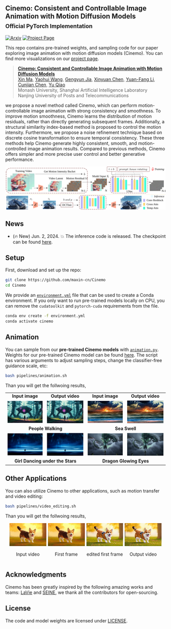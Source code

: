 ## Cinemo: Consistent and Controllable Image Animation with Motion Diffusion Models<br><sub>Official PyTorch Implementation</sub>


[![Arxiv](https://img.shields.io/badge/Arxiv-b31b1b.svg)](https://maxin-cn.github.io/cinemo_project/) 
[![Project Page](https://img.shields.io/badge/Project-Website-blue)](https://maxin-cn.github.io/cinemo_project/)


This repo contains pre-trained weights, and sampling code for our paper exploring image animation with motion diffusion models (Cinemo). You can find more visualizations on our [project page](https://maxin-cn.github.io/cinemo_project/).

> [**Cinemo: Consistent and Controllable Image Animation with Motion Diffusion Models**](https://maxin-cn.github.io/cinemo_project/)<br>
> [Xin Ma](https://maxin-cn.github.io/), [Yaohui Wang](https://wyhsirius.github.io/), [Gengyun Jia](https://scholar.google.com/citations?user=_04pkGgAAAAJ&hl=zh-CN), [Xinyuan Chen](https://scholar.google.com/citations?user=3fWSC8YAAAAJ), [Yuan-Fang Li](https://users.monash.edu/~yli/), [Cunjian Chen](https://cunjian.github.io/), [Yu Qiao](https://scholar.google.com.hk/citations?user=gFtI-8QAAAAJ&hl=zh-CN) 
> <br>Monash University, Shanghai Artificial Intelligence Laboratory<br>Nanjing University of Posts and Telecommunications

we propose a novel method called Cinemo, which can perform motion-controllable image animation with strong consistency and smoothness. To improve motion smoothness, Cinemo learns the distribution of motion residuals, rather than directly generating subsequent frames. Additionally, a structural similarity index-based method is proposed to control the motion intensity. Furthermore, we propose a noise refinement technique based on discrete cosine transformation to ensure temporal consistency. These three methods help Cinemo generate highly consistent, smooth, and motion-controlled image animation results. Compared to previous methods, Cinemo offers simpler and more precise user control and better generative performance.
 
<div align="center">
    <img src="visuals/pipeline.svg" width="650">
</div>

## News
- (🔥 New) Jun. 2, 2024. 💥 The inference code is released. The checkpoint can be found [here](https://huggingface.co/maxin-cn/Cinemo/tree/main).


## Setup

First, download and set up the repo:

```bash
git clone https://github.com/maxin-cn/Cinemo
cd Cinemo
```

We provide an [`environment.yml`](environment.yml) file that can be used to create a Conda environment. If you only want 
to run pre-trained models locally on CPU, you can remove the `cudatoolkit` and `pytorch-cuda` requirements from the file.

```bash
conda env create -f environment.yml
conda activate cinemo
```


## Animation 

You can sample from our **pre-trained Cinemo models** with [`animation.py`](pipelines/animation.py). Weights for our pre-trained Cinemo model can be found [here](https://huggingface.co/maxin-cn/Cinemo/tree/main).  The script has various arguments to adjust sampling steps, change the classifier-free guidance scale, etc:

```bash
bash pipelines/animation.sh
```

Than you will get the follwoing results,

<table style="width:100%; text-align:center;">

<tr>
  <td><b><center>Input image</center></b></td>
  <td><b><center>Output video</center></b></td>
  <td><b><center>Input image</center></b></td>
  <td><b><center>Output video</center></b></td>
</tr>
<tr>
  <td><center><img src="visuals/animations/people_walking/0.jpg" alt="Input image" width="100%"></center></td>
  <td><center><img src="visuals/animations/people_walking/people_walking.gif" alt="Output video" width="100%"></center></td>
  <td><center><img src="visuals/animations/sea_swell/0.jpg" alt="Input image" width="100%"></center></td>
  <td><center><img src="visuals/animations/sea_swell/sea_swell.gif" alt="Output video" width="100%"></center></td>
</tr>
<tr>
  <td colspan="2"><center><b>People Walking</b></center></td>
  <td colspan="2"><center><b>Sea Swell</b></center></td>
</tr>
<tr>
  <td><center><img src="visuals/animations/girl_dancing_under_the_stars/0.jpg" alt="Input image" width="100%"></center></td>
  <td><center><img src="visuals/animations/girl_dancing_under_the_stars/girl_dancing_under_the_stars.gif" alt="Output video" width="100%"></center></td>
  <td><center><img src="visuals/animations/dragon_glowing_eyes/0.jpg" alt="Input image" width="100%"></center></td>
  <td><center><img src="visuals/animations/dragon_glowing_eyes/dragon_glowing_eyes.gif" alt="Output video" width="100%"></center></td>
</tr>
<tr>
  <td colspan="2"><center><b>Girl Dancing under the Stars</b></center></td>
  <td colspan="2"><center><b>Dragon Glowing Eyes</b></center></td>
</tr>

</table>






## Other Applications

You can also utilize Cinemo to other applications, such as motion transfer and video editing:

```bash
bash pipelines/video_editing.sh
```

Than you will get the follwoing results,
<!-- 插入视频和图像排列在一行并添加标题 -->
<div style="display: flex; align-items: center; justify-content: center; flex-wrap: wrap; text-align: center;">

  <!-- 第一个视频 -->
  <div style="width: 23%; margin-right: 5px;">
    <img src="visuals/video_editing/origin/a_corgi_walking_in_the_park_at_sunrise_oil_painting_style.gif" alt="第一张图像" style="width: 100%;">
    <!-- <video controls style="width: 100%;">
      <source src="visuals/video_editing/origin/a_corgi_walking_in_the_park_at_sunrise_oil_painting_style.mp4" type="video/mp4">
    </video> -->
    <p>Input video</p>
  </div>
  
  <!-- 第一张图像 -->
  <div style="width: 23%; margin-right: 5px;">
    <img src="visuals/video_editing/origin/0.jpg" alt="第一张图像" style="width: 100%;">
    <p>First frame</p>
  </div>
  
  <!-- 第二张图像 -->
  <div style="width: 23%; margin-right: 5px;">
    <img src="visuals/video_editing/edit/0.jpg" alt="第二张图像" style="width: 100%;">
    <p>edited first frame</p>
  </div>
  
  <!-- 第二个视频 -->
  <div style="width: 23%;">
    <img src="visuals/video_editing/edit/editing_a_corgi_walking_in_the_park_at_sunrise_oil_painting_style.gif" alt="第二张图像" style="width: 100%;">
    <!-- <video controls style="width: 100%;">
      <source src="visuals/video_editing/edit/editing_a_corgi_walking_in_the_park_at_sunrise,_oil_painting_style.mp4" type="video/mp4">
    </video> -->
    <p>Output video</p>
  </div>

</div>





<!-- ## Citation
If you find this work useful for your research, please consider citing it.
```bibtex
@article{ma2024Cinemo,
  title={Cinemo: Latent Diffusion Transformer for Video Generation},
  author={Ma, Xin and Wang, Yaohui and Jia, Gengyun and Chen, Xinyuan and Liu, Ziwei and Li, Yuan-Fang and Chen, Cunjian and Qiao, Yu},
  journal={arXiv preprint arXiv:2401.03048},
  year={2024}
}
``` -->


## Acknowledgments
Cinemo has been greatly inspired by the following amazing works and teams: [LaVie](https://github.com/Vchitect/LaVie) and [SEINE](https://github.com/Vchitect/SEINE), we thank all the contributors for open-sourcing.


## License
The code and model weights are licensed under [LICENSE](LICENSE).
